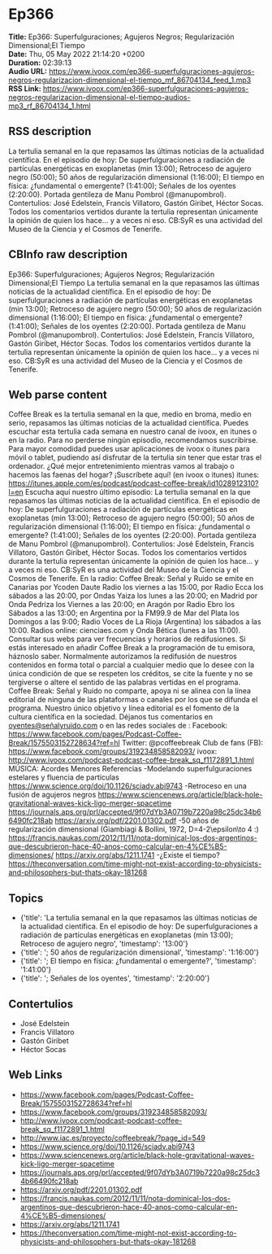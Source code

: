 # Ep366  
**Title:** Ep366: Superfulguraciones; Agujeros Negros; Regularización Dimensional;El Tiempo  
**Date:** Thu, 05 May 2022 21:14:20 +0200  
**Duration:** 02:39:13  
**Audio URL:** https://www.ivoox.com/ep366-superfulguraciones-agujeros-negros-regularizacion-dimensional-el-tiempo_mf_86704134_feed_1.mp3  
**RSS Link:** https://www.ivoox.com/ep366-superfulguraciones-agujeros-negros-regularizacion-dimensional-el-tiempo-audios-mp3_rf_86704134_1.html  

## RSS description
La tertulia semanal en la que repasamos las últimas noticias de la actualidad científica. En el episodio de hoy: De superfulguraciones a radiación de partículas energéticas en exoplanetas (min 13:00); Retroceso de agujero negro (50:00); 50 años de regularización dimensional (1:16:00); El tiempo en física: ¿fundamental o emergente? (1:41:00); Señales de los oyentes (2:20:00). Portada gentileza de Manu Pombrol (@manupombrol). Contertulios: José Edelstein, Francis Villatoro, Gastón Giribet, Héctor Socas. Todos los comentarios vertidos durante la tertulia representan únicamente la opinión de quien los hace... y a veces ni eso. CB:SyR es una actividad del Museo de la Ciencia y el Cosmos de Tenerife.

## CBInfo raw description
Ep366: Superfulguraciones; Agujeros Negros; Regularización Dimensional;El Tiempo
La tertulia semanal en la que repasamos las últimas noticias de la actualidad científica. En el episodio de hoy: De superfulguraciones a radiación de partículas energéticas en exoplanetas (min 13:00); Retroceso de agujero negro (50:00); 50 años de regularización dimensional (1:16:00); El tiempo en física: ¿fundamental o emergente? (1:41:00); Señales de los oyentes (2:20:00). Portada gentileza de Manu Pombrol (@manupombrol). Contertulios: José Edelstein, Francis Villatoro, Gastón Giribet, Héctor Socas. Todos los comentarios vertidos durante la tertulia representan únicamente la opinión de quien los hace... y a veces ni eso. CB:SyR es una actividad del Museo de la Ciencia y el Cosmos de Tenerife.


## Web parse content
Coffee Break es la tertulia semanal en la que, medio en broma, medio en serio, repasamos las últimas noticias de la actualidad científica. Puedes escuchar esta tertulia cada semana en nuestro canal de ivoox, en itunes o en la radio. Para no perderse ningún episodio, recomendamos suscribirse. Para mayor comodidad puedes usar aplicaciones de ivoox o itunes para móvil o tablet, pudiendo así disfrutar de la tertulia sin tener que estar tras el ordenador. ¿Qué mejor entretenimiento mientras vamos al trabajo o hacemos las faenas del hogar? ¡Suscríbete aquí! (en ivoox o itunes) itunes: https://itunes.apple.com/es/podcast/podcast-coffee-break/id1028912310?l=en Escucha aquí nuestro último episodio: La tertulia semanal en la que repasamos las últimas noticias de la actualidad científica. En el episodio de hoy: De superfulguraciones a radiación de partículas energéticas en exoplanetas (min 13:00); Retroceso de agujero negro (50:00); 50 años de regularización dimensional (1:16:00); El tiempo en física: ¿fundamental o emergente? (1:41:00); Señales de los oyentes (2:20:00). Portada gentileza de Manu Pombrol (@manupombrol). Contertulios: José Edelstein, Francis Villatoro, Gastón Giribet, Héctor Socas. Todos los comentarios vertidos durante la tertulia representan únicamente la opinión de quien los hace… y a veces ni eso. CB:SyR es una actividad del Museo de la Ciencia y el Cosmos de Tenerife. En la radio: Coffee Break: Señal y Ruido se emite en Canarias por Ycoden Daute Radio los viernes a las 15:00, por Radio Ecca los sábados a las 20:00, por Ondas Yaiza los lunes a las 20:00; en Madrid por Onda Pedriza los Viernes a las 20:00; en Aragón por Radio Ebro los Sábados a las 13:00; en Argentina por la FM99.9 de Mar del Plata los Domingos a las 9:00; Radio Voces de La Rioja (Argentina) los sábados a las 10:00. Radios online: cienciaes.com y Onda Bética (lunes a las 11:00). Consultar sus webs para ver frecuencias y horarios de redifusiones. Si estás interesado en añadir Coffee Break a la programación de tu emisora, háznoslo saber. Normalmente autorizamos la redifusión de nuestros contenidos en forma total o parcial a cualquier medio que lo desee con la única condición de que se respeten los créditos, se cite la fuente y no se tergiverse o altere el sentido de las palabras vertidas en el programa. Coffee Break: Señal y Ruido no comparte, apoya ni se alinea con la línea editorial de ninguna de las plataformas o canales por los que se difunda el programa. Nuestro único objetivo y línea editorial es el fomento de la cultura científica en la sociedad. Déjanos tus comentarios en oyentes@señalyruido.com o en las redes sociales de : Facebook: https://www.facebook.com/pages/Podcast-Coffee-Break/1575503152728634?ref=hl Twitter: @pcoffeebreak Club de fans (FB): https://www.facebook.com/groups/319234858582093/ ivoox: http://www.ivoox.com/podcast-podcast-coffee-break_sq_f1172891_1.html MÚSICA: Acordes Menores Referencias -Modelando superfulguraciones estelares y fluencia de partículas https://www.science.org/doi/10.1126/sciadv.abi9743 -Retroceso en una fusión de agujeros negros https://www.sciencenews.org/article/black-hole-gravitational-waves-kick-ligo-merger-spacetime https://journals.aps.org/prl/accepted/9f07dYb3A0719b7220a98c25dc34b66490fc218ab https://arxiv.org/pdf/2201.01302.pdf -50 años de regularización dimensional (Giambiagi & Bollini, 1972, D=4-2\epsilon\to 4 :) https://francis.naukas.com/2012/11/11/nota-dominical-los-dos-argentinos-que-descubrieron-hace-40-anos-como-calcular-en-4%CE%B5-dimensiones/ https://arxiv.org/abs/1211.1741 -¿Existe el tiempo? https://theconversation.com/time-might-not-exist-according-to-physicists-and-philosophers-but-thats-okay-181268

## Topics
- {'title': 'La tertulia semanal en la que repasamos las últimas noticias de la actualidad científica. En el episodio de hoy: De superfulguraciones a radiación de partículas energéticas en exoplanetas (min 13:00); Retroceso de agujero negro', 'timestamp': '13:00'}
- {'title': '; 50 años de regularización dimensional', 'timestamp': '1:16:00'}
- {'title': '; El tiempo en física: ¿fundamental o emergente?', 'timestamp': '1:41:00'}
- {'title': '; Señales de los oyentes', 'timestamp': '2:20:00'}
## Contertulios
- José Edelstein
- Francis Villatoro
- Gastón Giribet
- Héctor Socas
## Web Links
- https://www.facebook.com/pages/Podcast-Coffee-Break/1575503152728634?ref=hl
- https://www.facebook.com/groups/319234858582093/
- http://www.ivoox.com/podcast-podcast-coffee-break_sq_f1172891_1.html
- http://www.iac.es/proyecto/coffeebreak/?page_id=549
- https://www.science.org/doi/10.1126/sciadv.abi9743
- https://www.sciencenews.org/article/black-hole-gravitational-waves-kick-ligo-merger-spacetime
- https://journals.aps.org/prl/accepted/9f07dYb3A0719b7220a98c25dc34b66490fc218ab
- https://arxiv.org/pdf/2201.01302.pdf
- https://francis.naukas.com/2012/11/11/nota-dominical-los-dos-argentinos-que-descubrieron-hace-40-anos-como-calcular-en-4%CE%B5-dimensiones/
- https://arxiv.org/abs/1211.1741
- https://theconversation.com/time-might-not-exist-according-to-physicists-and-philosophers-but-thats-okay-181268